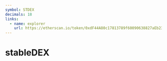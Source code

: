 ```yaml
---
symbol: STDEX
decimals: 18
links:
  - name: explorer
    url: https://etherscan.io/token/0xdF44A80c17813789f60090638827aEb23698B122
---
```


# stableDEX
